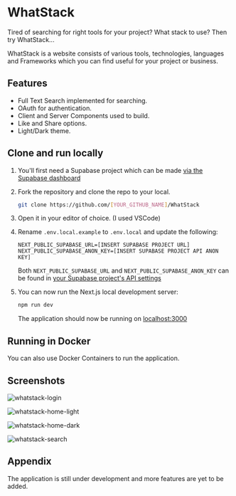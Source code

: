 
# WhatStack

Tired of searching for right tools for your project? What stack to use? Then try WhatStack...

WhatStack is a website consists of various tools, technologies, languages and Frameworks which you can find useful for your project or business.




## Features

- Full Text Search implemented for searching.
- OAuth for authentication.
- Client and Server Components used to build.
- Like and Share options.
- Light/Dark theme.


## Clone and run locally

1. You'll first need a Supabase project which can be made [via the Supabase dashboard](https://database.new)

2. Fork the repository and clone the repo to your local.

   ```bash
   git clone https://github.com/[YOUR_GITHUB_NAME]/WhatStack
   ```

3. Open it in your editor of choice. (I used VSCode)

4. Rename `.env.local.example` to `.env.local` and update the following:

   ```
   NEXT_PUBLIC_SUPABASE_URL=[INSERT SUPABASE PROJECT URL]
   NEXT_PUBLIC_SUPABASE_ANON_KEY=[INSERT SUPABASE PROJECT API ANON KEY]
   ```

   Both `NEXT_PUBLIC_SUPABASE_URL` and `NEXT_PUBLIC_SUPABASE_ANON_KEY` can be found in [your Supabase project's API settings](https://app.supabase.com/project/_/settings/api)

5. You can now run the Next.js local development server:

   ```bash
   npm run dev
   ```

   The application should now be running on [localhost:3000](http://localhost:3000/)
    
## Running in Docker

You can also use Docker Containers to run the application.





## Screenshots

![whatstack-login](https://github.com/user-attachments/assets/ca2b244f-94eb-4135-94a7-531c53add151)

![whatstack-home-light](https://github.com/user-attachments/assets/ea00a679-8875-4cd6-a89a-0628f31bc892)

![whatstack-home-dark](https://github.com/user-attachments/assets/22e15478-9d47-41e6-bbf3-8ed9d7f959ce)

![whatstack-search](https://github.com/user-attachments/assets/fbef2805-d8fa-492e-9521-46457fab624e)






## Appendix

The application is still under development and more features are yet to be added.


